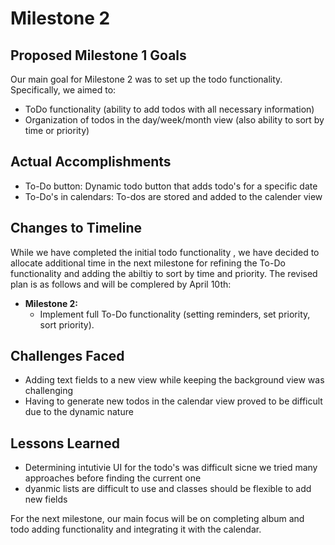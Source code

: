 # Milestone 2

## Proposed Milestone 1 Goals
Our main goal for Milestone 2 was to set up the todo functionality. Specifically, we aimed to:
- ToDo functionality (ability to add todos with all necessary information)
- Organization of todos in the day/week/month view (also ability to sort by time or priority)



## Actual Accomplishments
- To-Do button: Dynamic todo button that adds todo's for a specific date
- To-Do's in calendars: To-dos are stored and added to the calender view

## Changes to Timeline
While we have completed the initial todo functionality , we have decided to allocate additional time in the next milestone for refining the To-Do functionality and adding the abiltiy to sort by time and priority. The revised plan is as follows and will be complered by  April 10th:
- **Milestone 2:**
  - Implement full To-Do functionality (setting reminders, set priority, sort priority).

## Challenges Faced
- Adding text fields to a new view while keeping the background view was challenging
- Having to generate new todos in the calendar view proved to be difficult due to the dynamic nature

## Lessons Learned
- Determining intutivie UI for the todo's was difficult sicne we tried many approaches before finding the current one
- dyanmic lists are difficult to use and classes should be flexible to add new fields

For the next milestone, our main focus will be on completing album and todo adding functionality and integrating it with the calendar.